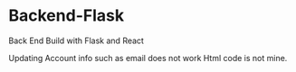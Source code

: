 # Backend-Flask
Back End Build with Flask and React

Updating Account info such as email does not work
Html code is not mine.
